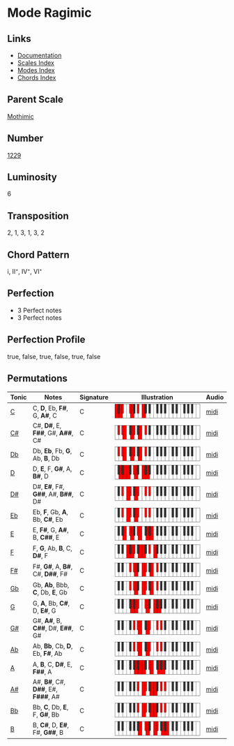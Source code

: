 # Mode Ragimic

## Links

- [Documentation](README.md)
- [Scales Index](Scales.md)
- [Modes Index](Modes.md)
- [Chords Index](Chords.md)

## Parent Scale

[Mothimic](ScaleMothimic.md)

## Number

[1229](https://ianring.com/musictheory/scales/1229)

## Luminosity

6

## Transposition

2, 1, 3, 1, 3, 2

## Chord Pattern

i, II⁺, IV⁺, VI⁺

## Perfection

- 3 Perfect notes
- 3 Perfect notes

## Perfection Profile

true, false, true, false, true, false

## Permutations

| Tonic | Notes | Signature | Illustration | Audio |
|-------|-------|-----------|--------------|-------|
| [C](ModeCNaturalRagimic.md) | C, **D**, Eb, **F#**, G, **A#**, C | C | ![CNaturalRagimic](ModeCNaturalRagimic.png) | [midi](https://github.com/edipermadi/music/blob/main/docs/ModeCNaturalRagimic.mid?raw=true) |
| [C#](ModeCSharpRagimic.md) | C#, **D#**, E, **F##**, G#, **A##**, C# | C | ![CSharpRagimic](ModeCSharpRagimic.png) | [midi](https://github.com/edipermadi/music/blob/main/docs/ModeCSharpRagimic.mid?raw=true) |
| [Db](ModeDFlatRagimic.md) | Db, **Eb**, Fb, **G**, Ab, **B**, Db | C | ![DFlatRagimic](ModeDFlatRagimic.png) | [midi](https://github.com/edipermadi/music/blob/main/docs/ModeDFlatRagimic.mid?raw=true) |
| [D](ModeDNaturalRagimic.md) | D, **E**, F, **G#**, A, **B#**, D | C | ![DNaturalRagimic](ModeDNaturalRagimic.png) | [midi](https://github.com/edipermadi/music/blob/main/docs/ModeDNaturalRagimic.mid?raw=true) |
| [D#](ModeDSharpRagimic.md) | D#, **E#**, F#, **G##**, A#, **B##**, D# | C | ![DSharpRagimic](ModeDSharpRagimic.png) | [midi](https://github.com/edipermadi/music/blob/main/docs/ModeDSharpRagimic.mid?raw=true) |
| [Eb](ModeEFlatRagimic.md) | Eb, **F**, Gb, **A**, Bb, **C#**, Eb | C | ![EFlatRagimic](ModeEFlatRagimic.png) | [midi](https://github.com/edipermadi/music/blob/main/docs/ModeEFlatRagimic.mid?raw=true) |
| [E](ModeENaturalRagimic.md) | E, **F#**, G, **A#**, B, **C##**, E | C | ![ENaturalRagimic](ModeENaturalRagimic.png) | [midi](https://github.com/edipermadi/music/blob/main/docs/ModeENaturalRagimic.mid?raw=true) |
| [F](ModeFNaturalRagimic.md) | F, **G**, Ab, **B**, C, **D#**, F | C | ![FNaturalRagimic](ModeFNaturalRagimic.png) | [midi](https://github.com/edipermadi/music/blob/main/docs/ModeFNaturalRagimic.mid?raw=true) |
| [F#](ModeFSharpRagimic.md) | F#, **G#**, A, **B#**, C#, **D##**, F# | C | ![FSharpRagimic](ModeFSharpRagimic.png) | [midi](https://github.com/edipermadi/music/blob/main/docs/ModeFSharpRagimic.mid?raw=true) |
| [Gb](ModeGFlatRagimic.md) | Gb, **Ab**, Bbb, **C**, Db, **E**, Gb | C | ![GFlatRagimic](ModeGFlatRagimic.png) | [midi](https://github.com/edipermadi/music/blob/main/docs/ModeGFlatRagimic.mid?raw=true) |
| [G](ModeGNaturalRagimic.md) | G, **A**, Bb, **C#**, D, **E#**, G | C | ![GNaturalRagimic](ModeGNaturalRagimic.png) | [midi](https://github.com/edipermadi/music/blob/main/docs/ModeGNaturalRagimic.mid?raw=true) |
| [G#](ModeGSharpRagimic.md) | G#, **A#**, B, **C##**, D#, **E##**, G# | C | ![GSharpRagimic](ModeGSharpRagimic.png) | [midi](https://github.com/edipermadi/music/blob/main/docs/ModeGSharpRagimic.mid?raw=true) |
| [Ab](ModeAFlatRagimic.md) | Ab, **Bb**, Cb, **D**, Eb, **F#**, Ab | C | ![AFlatRagimic](ModeAFlatRagimic.png) | [midi](https://github.com/edipermadi/music/blob/main/docs/ModeAFlatRagimic.mid?raw=true) |
| [A](ModeANaturalRagimic.md) | A, **B**, C, **D#**, E, **F##**, A | C | ![ANaturalRagimic](ModeANaturalRagimic.png) | [midi](https://github.com/edipermadi/music/blob/main/docs/ModeANaturalRagimic.mid?raw=true) |
| [A#](ModeASharpRagimic.md) | A#, **B#**, C#, **D##**, E#, **F###**, A# | C | ![ASharpRagimic](ModeASharpRagimic.png) | [midi](https://github.com/edipermadi/music/blob/main/docs/ModeASharpRagimic.mid?raw=true) |
| [Bb](ModeBFlatRagimic.md) | Bb, **C**, Db, **E**, F, **G#**, Bb | C | ![BFlatRagimic](ModeBFlatRagimic.png) | [midi](https://github.com/edipermadi/music/blob/main/docs/ModeBFlatRagimic.mid?raw=true) |
| [B](ModeBNaturalRagimic.md) | B, **C#**, D, **E#**, F#, **G##**, B | C | ![BNaturalRagimic](ModeBNaturalRagimic.png) | [midi](https://github.com/edipermadi/music/blob/main/docs/ModeBNaturalRagimic.mid?raw=true) |
